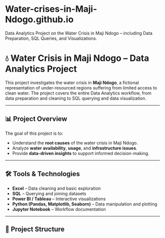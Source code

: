 # Water-crises-in-Maji-Ndogo.github.io
Data Analytics Project on the Water Crisis in Maji Ndogo – including Data Preparation, SQL Queries, and Visualizations.
# 💧 Water Crisis in Maji Ndogo – Data Analytics Project

This project investigates the water crisis in **Maji Ndogo**, a fictional representation of under-resourced regions suffering from limited access to clean water. The project covers the entire Data Analytics workflow, from data preparation and cleaning to SQL querying and data visualization.

---

## 📊 Project Overview

The goal of this project is to:
- Understand the **root causes** of the water crisis in Maji Ndogo.
- Analyze **water availability**, **usage**, and **infrastructure issues**.
- Provide **data-driven insights** to support informed decision-making.

---

## 🛠️ Tools & Technologies

- **Excel** – Data cleaning and basic exploration  
- **SQL** – Querying and joining datasets  
- **Power BI / Tableau** – Interactive visualizations  
- **Python (Pandas, Matplotlib, Seaborn)** – Data manipulation and plotting  
- **Jupyter Notebook** – Workflow documentation  

---

## 📁 Project Structure

